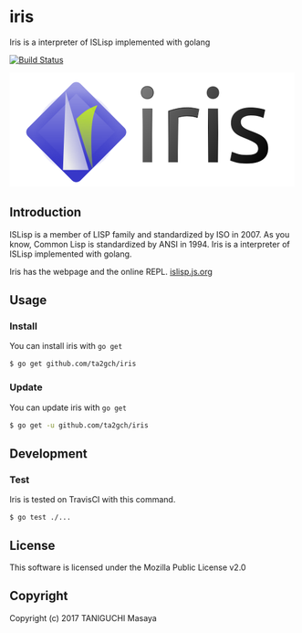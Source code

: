 # iris

Iris is a interpreter of ISLisp implemented with golang

[![Build Status](https://travis-ci.org/ta2gch/iris.svg?branch=master)](https://travis-ci.org/ta2gch/iris)

![logo](logo.png)

## Introduction

ISLisp is a member of LISP family and standardized by ISO in 2007.
As you know, Common Lisp is standardized by ANSI in 1994.
Iris is a interpreter of ISLisp implemented with golang.

Iris has the webpage and the online REPL. [islisp.js.org](islisp.js.org)

## Usage

### Install

You can install iris with `go get`

```bash
$ go get github.com/ta2gch/iris
```

### Update

You can update iris with `go get`

```bash
$ go get -u github.com/ta2gch/iris
```

## Development

### Test

Iris is tested on TravisCI with this command.

```
$ go test ./...
```

## License
This software is licensed under the Mozilla Public License v2.0

## Copyright
Copyright (c) 2017 TANIGUCHI Masaya
